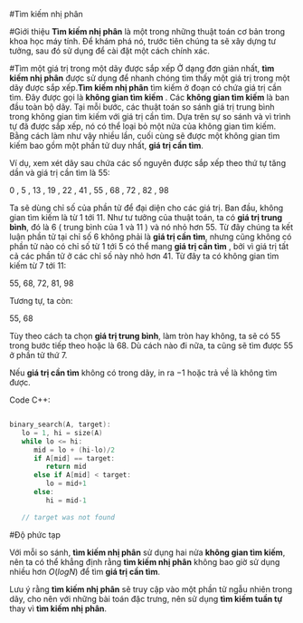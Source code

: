 #Tìm kiếm nhị phân

#Giới thiệu
**Tìm kiếm nhị phân** là một trong những thuật toán cơ bản trong khoa học máy tính. Để khám phá nó, trước tiên chúng ta sẽ xây dựng tư tưởng, sau đó sử dụng để cài đặt một cách chính xác.

#Tìm một giá trị trong một dãy được sắp xếp
Ở dạng đơn giản nhất, **tìm kiếm nhị phân** được sử dụng để nhanh chóng tìm thấy một giá trị trong một dãy được sắp xếp.**Tìm kiếm nhị phân** tìm kiếm ở đoạn có chứa giá trị cần tìm. Đây được gọi là **không gian tìm kiếm** . Các **không gian tìm kiếm** là ban đầu toàn bộ dãy. Tại mỗi bước, các thuật toán so sánh giá trị trung bình trong không gian tìm kiếm với giá trị cần tìm. Dựa trên sự so sánh và vì trình tự đã được sắp xếp, nó có thể loại bỏ một nửa của không gian tìm kiếm. Bằng cách làm như vậy nhiều lần, cuối cùng sẽ được một không gian tìm kiếm bao gồm một phần tử duy nhất, **giá trị cần tìm**.

Ví dụ, xem xét dãy sau chứa các số nguyên được sắp xếp theo thứ tự tăng dần và giá trị cần tìm là 55:

$0$ , $5$ , $13$ , $19$ , $22$ , $41$ , $55$ , $68$ , $72$ , $82$ , $98$

Ta sẽ dùng chỉ số của phần tử để đại diện cho các giá trị. Ban đầu, không gian tìm kiếm là từ $1$ tới $11$. Như tư tưởng của thuật toán, ta có **giá trị trung bình**, đó là $6$ ( trung bình của $1$ và $11$ ) và nó nhỏ hơn $55$. Từ đây chúng ta kết luận phần tử tại chỉ số 6 không phải là **giá trị cần tìm**, nhưng cũng không có phần tử nào có chỉ số từ $1$ tới $5$ có thể mang **giá trị cần tìm** , bởi vì giá trị tất cả các phần tử ở các chỉ số này nhỏ hơn 41. Từ đây ta có không gian tìm kiếm từ $7$ tới $11$:

$55$, $68$, $72$, $81$, $98$

Tương tự, ta còn:

$55$, $68$

Tùy theo cách ta chọn **giá trị trung bình**, làm tròn hay không, ta sẽ có $55$ trong bước tiếp theo hoặc là $68$. Dù cách nào đi nữa, ta cũng sẽ tìm được $55$ ở phần tử thứ $7$.

Nếu **giá trị cần tìm** không có trong dãy, in ra $-1$ hoặc trả về là không tìm được.

Code C++:

```cpp

binary_search(A, target):
   lo = 1, hi = size(A)
   while lo <= hi:
      mid = lo + (hi-lo)/2
      if A[mid] == target:
         return mid            
      else if A[mid] < target: 
         lo = mid+1
      else:
         hi = mid-1
            
   // target was not found

```

#Độ phức tạp

Với mỗi so sánh, **tìm kiếm nhị phân** sử dụng hai nửa **không gian tìm kiếm**, nên ta có thể khẳng định rằng **tìm kiếm nhị phân**  không bao giờ sử dụng nhiều hơn $O(logN)$ để tìm **giá trị cần tìm**. 

Lưu ý rằng **tìm kiếm nhị phân** sẽ truy cập vào một phần tử ngẫu nhiên trong dãy, cho nên với những bài toán đặc trưng, nên sử dụng **tìm kiếm tuần tự** thay vì **tìm kiếm nhị phân**.
